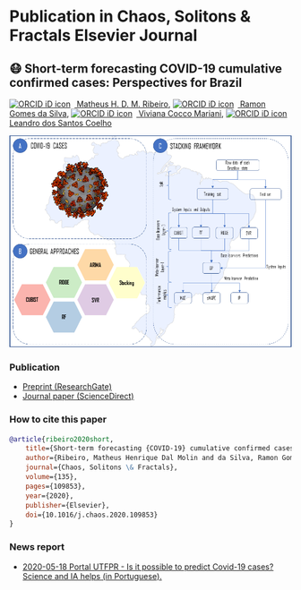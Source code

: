 # Publication in Chaos, Solitons & Fractals Elsevier Journal
## :mask: Short-term forecasting COVID-19 cumulative confirmed cases: Perspectives for Brazil
[<img src="https://orcid.org/sites/default/files/images/orcid_16x16.png" style="width:1em;margin-right:.5em;" alt="ORCID iD icon"></img> Matheus H. D. M. Ribeiro](https://orcid.org/0000-0001-7387-9077), [<img src="https://orcid.org/sites/default/files/images/orcid_16x16.png" style="width:1em;margin-right:.5em;" alt="ORCID iD icon"></img> Ramon Gomes da Silva](https://orcid.org/0000-0001-8580-7695), [<img src="https://orcid.org/sites/default/files/images/orcid_16x16.png" style="width:1em;margin-right:.5em;" alt="ORCID iD icon"></img> Viviana Cocco Mariani](https://orcid.org/0000-0003-2490-4568), [<img src="https://orcid.org/sites/default/files/images/orcid_16x16.png" style="width:1em;margin-right:.5em;" alt="ORCID iD icon"></img> Leandro dos Santos Coelho](https://orcid.org/0000-0001-5728-943X)

![Diagram](Figures/COVID_DIAGRAM.png)

### Publication
- [Preprint (ResearchGate)](https://www.researchgate.net/publication/341025731_Short-term_forecasting_COVID-19_cumulative_confirmed_cases_Perspectives_for_Brazil)
- [Journal paper (ScienceDirect)](https://www.sciencedirect.com/science/article/pii/S0960077920302538)

### How to cite this paper
```bibtex
@article{ribeiro2020short,
    title={Short-term forecasting {COVID-19} cumulative confirmed cases: Perspectives for {Brazil}},
    author={Ribeiro, Matheus Henrique Dal Molin and da Silva, Ramon Gomes and Mariani, Viviana Cocco and Coelho, Leandro Santos},
    journal={Chaos, Solitons \& Fractals},
    volume={135},
    pages={109853},
    year={2020},
    publisher={Elsevier},
    doi={10.1016/j.chaos.2020.109853}
}
```

### News report
- [2020-05-18 Portal UTFPR - Is it possible to predict Covid-19 cases? Science and IA helps (in Portuguese).](http://portal.utfpr.edu.br/noticias/geral/covid-19/e-possivel-prever-casos-futuros-da-covid-19)

